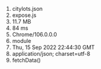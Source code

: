 1. citylots.json
2. expose.js
3. 11.7 MB
4. 84 ms
5. Chrome/106.0.0.0
6. module
7. Thu, 15 Sep 2022 22:44:30 GMT
8. application/json; charset=utf-8
9. fetchData()